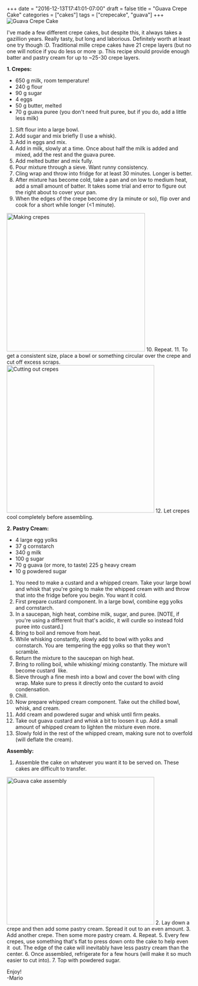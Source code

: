 +++
date = "2016-12-13T17:41:01-07:00"
draft = false
title = "Guava Crepe Cake"
categories = ["cakes"]
tags = ["crepecake", "guava"]
+++
![Guava Crepe Cake](https://2.bp.blogspot.com/-ZednUXq6eno/WJBGosPDyAI/AAAAAAAAH00/vFK9_5K_HecpztL0MYo4YLCGAj7Rc48HQCLcB/s1600/DSC_4877_1.jpg)

I've made a few different crepe cakes, but despite this, it always takes a gazillion years. Really tasty, but long and laborious. Definitely worth at least one try though :D. Traditional mille crepe cakes have 21 crepe layers (but no one will notice if you do less or more :p. This recipe should provide enough batter and pastry cream for up to ~25-30 crepe layers.

**1. Crepes:**
- 650 g milk, room temperature!
- 240 g flour
- 90 g sugar
- 4 eggs
- 50 g butter, melted
- 70 g guava puree (you don't need fruit puree, but if you do, add a little less milk)

1. Sift flour into a large bowl.
2. Add sugar and mix briefly (I use a whisk).
3. Add in eggs and mix.
4. Add in milk, slowly at a time. Once about half the milk is added and mixed, add the rest and the guava puree.
5. Add melted butter and mix fully.
6. Pour mixture through a sieve. Want runny consistency.
7. Cling wrap and throw into fridge for at least 30 minutes. Longer is better.
8. After mixture has become cold, take a pan and on low to medium heat, add a small amount of batter. It takes some trial and error to figure out the right about to cover your pan.
9. When the edges of the crepe become dry (a minute or so), flip over and cook for a short while longer (<1 minute).  
<img src="https://3.bp.blogspot.com/-PkZhOH11TyY/WJBGgoHMrfI/AAAAAAAAH0w/LkJOr5HzBWcT4hx35A_hH0nuCwUk7WA7ACLcB/s1600/DSC_4865_1.jpg" alt="Making crepes" style="height: 375px;"/>
10. Repeat.
11. To get a consistent size, place a bowl or something circular over the crepe and cut off excess scraps.  
<img src="https://4.bp.blogspot.com/-7NqiqC0Pt7k/WJBGgceRD4I/AAAAAAAAH0o/lgm6rWI-ooAIfcqdIfGCQwdqp4B9d_AEQCLcB/s1600/DSC_4866_1.jpg" alt="Cutting out crepes" style="width: 400px;"/>
12. Let crepes cool completely before assembling.

**2. Pastry Cream:**

- 4 large egg yolks
- 37 g cornstarch
- 340 g milk
- 100 g sugar
- 70 g guava (or more, to taste) 225 g heavy cream
- 10 g powdered sugar

1. You need to make a custard and a whipped cream. Take your large bowl and whisk that you're going to make the whipped cream with and throw that into the fridge before you begin. You want it cold.
2. First prepare custard component. In a large bowl, combine egg yolks and cornstarch.
3. In a saucepan, high heat, combine milk, sugar, and puree. [NOTE, if you're using a different fruit that's acidic, it will curdle so instead fold puree into custard.]
4. Bring to boil and remove from heat.
5. While whisking constantly, slowly add to bowl with yolks and cornstarch. You are 
tempering the egg yolks so that they won't scramble.
6. Return the mixture to the saucepan on high heat.
7. Bring to rolling boil, while whisking/ mixing constantly. The mixture will become custard  like.
8. Sieve through a fine mesh into a bowl and cover the bowl with cling wrap. Make sure to press it directly onto the custard to avoid condensation.
9. Chill.
10. Now prepare whipped cream component. Take out the chilled bowl, whisk, and cream. 
11. Add cream and powdered sugar and whisk until firm peaks.
12. Take out guava custard and whisk a bit to loosen it up. Add a small amount of whipped cream to lighten the mixture even more.
13. Slowly fold in the rest of the whipped cream, making sure not to overfold (will deflate the cream).

**Assembly:**

1. Assemble the cake on whatever you want it to be served on. These cakes are difficult to transfer.  
<img src="https://4.bp.blogspot.com/-TPhJs3sMzZo/WJBGgv-R8bI/AAAAAAAAH0s/YZeGKEFeLeMQ73hI7ZO12LaFTUYlMhJhACLcB/s1600/DSC_4869_1.jpg" alt="Guava cake assembly" style="width: 400px;"/>
2. Lay down a crepe and then add some pastry cream. Spread it out to an even amount.
3. Add another crepe. Then some more pastry cream.
4. Repeat.
5. Every few crepes, use something that's flat to press down onto the cake to help even it 
out. The edge of the cake will inevitably have less pastry cream than the center.
6. Once assembled, refrigerate for a few hours (will make it so much easier to cut into).
7. Top with powdered sugar.

Enjoy!  
-Mario




